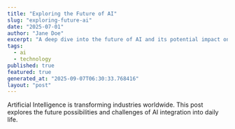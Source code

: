 ```yaml
---
title: "Exploring the Future of AI"
slug: "exploring-future-ai"
date: "2025-07-01"
author: "Jane Doe"
excerpt: "A deep dive into the future of AI and its potential impact on various sectors."
tags:
  - ai
  - technology
published: true
featured: true
generated_at: "2025-09-07T06:30:33.768416"
layout: "post"
---
```


Artificial Intelligence is transforming industries worldwide. This post explores the future possibilities and challenges of AI integration into daily life.